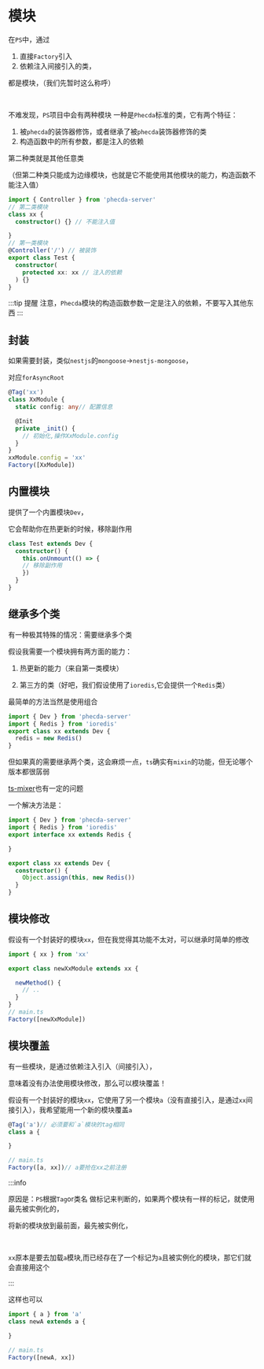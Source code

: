 # 模块

在`PS`中，通过
1. 直接`Factory`引入
2. 依赖注入间接引入的类，

都是模块，（我们先暂时这么称呼）

<br>

不难发现，`PS`项目中会有两种模块
一种是`Phecda`标准的类，它有两个特征：

1. 被`phecda`的装饰器修饰，或者继承了被`phecda`装饰器修饰的类
2. 构造函数中的所有参数，都是注入的依赖

第二种类就是其他任意类

（但第二种类只能成为边缘模块，也就是它不能使用其他模块的能力，构造函数不能注入值）

```ts
import { Controller } from 'phecda-server'
// 第二类模块
class xx {
  constructor() {} // 不能注入值

}
// 第一类模块
@Controller('/') // 被装饰
export class Test {
  constructor(
    protected xx: xx // 注入的依赖
  ) {}
}
```

:::tip 提醒
注意，`Phecda`模块的构造函数参数一定是注入的依赖，不要写入其他东西
:::

## 封装
如果需要封装，类似`nestjs`的`mongoose`->`nestjs-mongoose`，

对应`forAsyncRoot`
```ts
@Tag('xx')
class XxModule {
  static config: any// 配置信息

  @Init
  private _init() {
    // 初始化,操作XxModule.config
  }
}
xxModule.config = 'xx'
Factory([XxModule])
```

## 内置模块
提供了一个内置模块`Dev`，

它会帮助你在热更新的时候，移除副作用
```ts
class Test extends Dev {
  constructor() {
    this.onUnmount(() => {
    // 移除副作用
    })
  }
}
```



## 继承多个类

有一种极其特殊的情况：需要继承多个类

假设我需要一个模块拥有两方面的能力：

1. 热更新的能力（来自第一类模块）

2. 第三方的类（好吧，我们假设使用了`ioredis`,它会提供一个`Redis`类）

最简单的方法当然是使用组合

```ts
import { Dev } from 'phecda-server'
import { Redis } from 'ioredis'
export class xx extends Dev {
  redis = new Redis()
}
```
但如果真的需要继承两个类，这会麻烦一点，`ts`确实有`mixin`的功能，但无论哪个版本都很孱弱

[ts-mixer](https://github.com/tannerntannern/ts-mixer/tree/master)也有一定的问题

一个解决方法是：
```ts
import { Dev } from 'phecda-server'
import { Redis } from 'ioredis'
export interface xx extends Redis {

}

export class xx extends Dev {
  constructor() {
    Object.assign(this, new Redis())
  }
}
```


## 模块修改
假设有一个封装好的模块`xx`，但在我觉得其功能不太对，可以继承时简单的修改
```ts
import { xx } from 'xx'

export class newXxModule extends xx {

  newMethod() {
    // ..
  }
}
// main.ts
Factory([newXxModule])
```

## 模块覆盖
有一些模块，是通过依赖注入引入（间接引入），

意味着没有办法使用模块修改，那么可以模块覆盖！

假设有一个封装好的模块`xx`，它使用了另一个模块`a`（没有直接引入，是通过`xx`间接引入），我希望能用一个新的模块覆盖`a`
```ts
@Tag('a')// 必须要和`a`模块的tag相同
class a {

}

// main.ts
Factory([a, xx])// a要抢在xx之前注册
```
:::info 

原因是：`PS`根据`Tag`or类名 做标记来判断的，如果两个模块有一样的标记，就使用最先被实例化的，

将新的模块放到最前面，最先被实例化，

<br>

`xx`原本是要去加载`a`模块,而已经存在了一个标记为`a`且被实例化的模块，那它们就会直接用这个

:::

这样也可以

```ts
import { a } from 'a'
class newA extends a {

}

// main.ts
Factory([newA, xx])
```